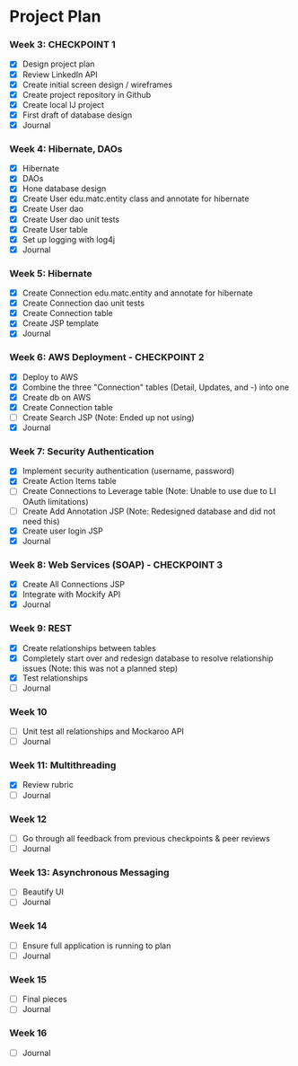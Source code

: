 # Project Plan

### Week 3: CHECKPOINT 1 
- [X] Design project plan 
- [X] Review LinkedIn API
- [X] Create initial screen design / wireframes
- [X] Create project repository in Github
- [X] Create local IJ project
- [X] First draft of database design
- [X] Journal

### Week 4: Hibernate, DAOs
- [X] Hibernate
- [X] DAOs
- [X] Hone database design
- [X] Create User edu.matc.entity class and annotate for hibernate
- [X] Create User dao
- [X] Create User dao unit tests
- [X] Create User table
- [X] Set up logging with log4j
- [X] Journal

### Week 5: Hibernate
- [X] Create Connection edu.matc.entity and annotate for hibernate
- [X] Create Connection dao unit tests
- [X] Create Connection  table
- [X] Create JSP template
- [X] Journal

### Week 6: AWS Deployment - CHECKPOINT 2
- [X] Deploy to AWS
- [X] Combine the three "Connection" tables (Detail, Updates, and -) into one
- [X] Create db on AWS
- [X] Create Connection table
- [ ] Create Search JSP (Note: Ended up not using)
- [X] Journal

### Week 7: Security Authentication
- [X] Implement security authentication (username, password)
- [X] Create Action Items table
- [ ] Create Connections to Leverage table (Note: Unable to use due to LI OAuth limitations)
- [ ] Create Add Annotation JSP (Note: Redesigned database and did not need this)
- [X] Create user login JSP
- [X] Journal

### Week 8: Web Services (SOAP) - CHECKPOINT 3
- [X] Create All Connections JSP
- [X] Integrate with Mockify API
- [X] Journal

### Week 9: REST
- [X] Create relationships between tables 
- [X] Completely start over and redesign database to resolve relationship issues (Note: this was not a planned step)
- [X] Test relationships
- [ ] Journal

### Week 10
- [ ] Unit test all relationships and Mockaroo API
- [ ] Journal

### Week 11: Multithreading
- [X] Review rubric
- [ ] Journal

### Week 12
- [ ] Go through all feedback from previous checkpoints & peer reviews
- [ ] Journal

### Week 13: Asynchronous Messaging
- [ ] Beautify UI
- [ ] Journal

### Week 14
- [ ] Ensure full application is running to plan
- [ ] Journal

### Week 15
- [ ] Final pieces
- [ ] Journal

### Week 16
- [ ] Journal